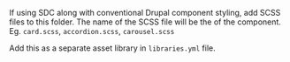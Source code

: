 If using SDC along with conventional Drupal component styling, add SCSS files to this folder.
The name of the SCSS file will be the of the component. 
Eg. `card.scss`, `accordion.scss`, `carousel.scss`

Add this as a separate asset library in `libraries.yml` file.
